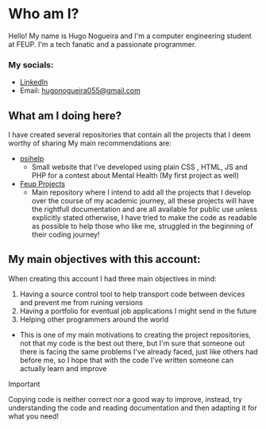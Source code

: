 # Who am I?
Hello! My name is Hugo Nogueira and I'm a computer engineering student at FEUP.
I'm a tech fanatic and a passionate programmer.
### My socials:
- [LinkedIn](https://www.linkedin.com/in/hugo-nogueira555)
- Email: hugonogueira055@gmail.com
## What am I doing here?
I have created several repositories that contain all the projects that I deem worthy of sharing
My main recommendations are:
- [psihelp](https://github.com/HugoNogueira05/PsiHelp)
  - Small website that I've developed using plain CSS , HTML, JS and PHP for a contest about Mental Health (My first project as well)
- [Feup Projects](https://github.com/HugoNogueira05/FEUP-Projects)
  - Main repository where I intend to add all the projects that I develop over the course of my academic journey, all these projects will have the rightfull documentation and are all available for public use unless explicitly stated otherwise, I have tried to make the code as readable as possible to help those who like me, struggled in the beginning of their coding journey!
## My main objectives with this account:
When creating this account I had three main objectives in mind:
1. Having a source control tool to help transport code between devices and prevent me from ruining versions
2. Having a portfolio for eventual job applications I might send in the future
3. Helping other programmers around the world
  - This is one of my main motivations to creating the project repositories, not that my code is the best out there, but I'm sure that someone out there is facing the same problems I've already faced, just like others had before me, so I hope that with the code I've written someone can actually learn and improve
> [!IMPORTANT]
> Copying code is neither correct nor a good way to improve, instead, try understanding the code and reading documentation and then adapting it for what you need!
